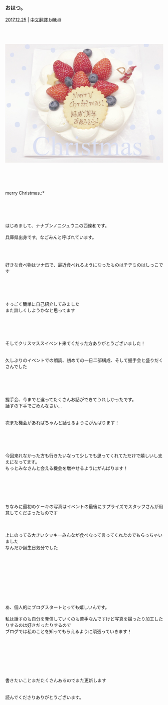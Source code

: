 ### おはつ。
[2017.12.25](http://blog.nanabunnonijyuuni.com/s/n227/diary/detail/33?ima=5357&cd=blog) | [中文翻譯 bilibili](https://www.bilibili.com/read/cv4766593)
<br><br><br><br><br>
![20171225Nagomi#1](../../../../../Album/Backup/Blog/Nagomi/Dec2017/20171225Nagomi%231.JPG)
<br><br><br><br><br><br>
merry Christmas.:*
<br><br><br><br><br><br>
はじめまして、ナナブンノニジュウニの西條和です。
<br><br>
兵庫県出身です。なごみんと呼ばれています。
<br><br><br><br><br>
好きな食べ物はツナ缶で、最近食べれるようになったものはチヂミのはしっこです
<br><br><br><br><br><br>
すっごく簡単に自己紹介してみました  
また詳しくしようかなと思ってます
<br><br><br><br><br><br>
そしてクリスマススイベント来てくだった方ありがとうございました！
<br><br><br>
久しぶりのイベントでの朗読、初めての一日二部構成、そして握手会と盛りだくさんでした
<br><br><br><br><br><br>
握手会、今までと違ってたくさんお話ができてうれしかったです。  
話すの下手でごめんなさい…
<br><br><br>
次また機会があればちゃんと話せるようにがんばります！
<br><br><br><br><br><br>
今回来れなかった方も行きたいなって少しでも思ってくれてただけで嬉しいし支えになってます。
<br>
もっとみなさんと会える機会を増やせるようにがんばります！
<br><br><br><br><br><br><br>
ちなみに最初のケーキの写真はイベントの最後にサプライズでスタッフさんが用意してくださったものです
<br><br><br><br>
上にのってる大きいクッキーみんなが食べなって言ってくれたのでもらっちゃいました  
なんだか誕生日気分でした
<br><br><br><br><br><br><br><br><br><br><br>
あ、個人的にブログスタートとっても嬉しいんです。
<br><br>
私は話すのも自分を発信していくのも苦手なんですけど写真を撮ったり加工したりするのは好きだったりするので  
ブログでは私のことを知ってもらえるように頑張っていきます！
<br><br><br><br><br><br><br><br><br>
書きたいことまだたくさんあるのでまた更新します
<br><br><br>
読んでくださりありがとうございます。
